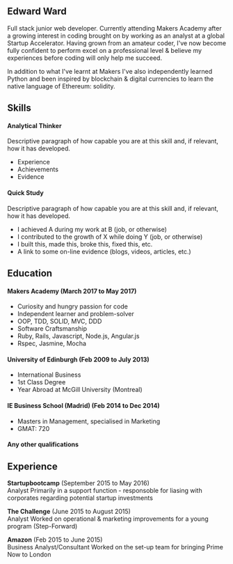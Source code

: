 ## Edward Ward

Full stack junior web developer. Currently attending Makers Academy after a growing interest in coding brought on by working as an analyst at a global Startup Accelerator. Having grown from an amateur coder, I've now become fully confident to perform excel on a professional level & believe my experiences before coding will only help me succeed.

In addition to what I've learnt at Makers I've also independently learned Python and been inspired by blockchain & digital currencies to learn the native language of Ethereum: solidity.

## Skills

#### Analytical Thinker

Descriptive paragraph of how capable you are at this skill and, if relevant, how it has developed.

- Experience
- Achievements
- Evidence

#### Quick Study

Descriptive paragraph of how capable you are at this skill and, if relevant, how it has developed.

- I achieved A during my work at B (job, or otherwise)
- I contributed to the growth of X while doing Y (job, or otherwise)
- I built this, made this, broke this, fixed this, etc.
- A link to some on-line evidence (blogs, videos, articles, etc.)

## Education

#### Makers Academy (March 2017 to May 2017)

- Curiosity and hungry passion for code
- Independent learner and problem-solver
- OOP, TDD, SOLID, MVC, DDD
- Software Craftsmanship
- Ruby, Rails, Javascript, Node.js, Angular.js
- Rspec, Jasmine, Mocha

#### University of Edinburgh (Feb 2009 to July 2013)

- International Business
- 1st Class Degree
- Year Abroad at McGill University (Montreal)

#### IE Business School (Madrid) (Feb 2014 to Dec 2014)

- Masters in Management, specialised in Marketing
- GMAT: 720

#### Any other qualifications

## Experience

**Startupbootcamp** (September 2015 to May 2016)    
Analyst
Primarily in a support function - responsoble for liasing with corporates regarding potential startup investments

**The Challenge** (June 2015 to August 2015)   
Analyst
Worked on operational & marketing improvements for a young program (Step-Forward) 

**Amazon** (Feb 2015 to June 2015)   
Business Analyst/Consultant 
Worked on the set-up team for bringing Prime Now to London
